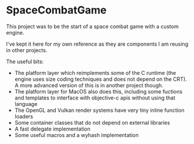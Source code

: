 # SpaceCombatGame

This project was to be the start of a space combat game with a custom engine.

I've kept it here for my own reference as they are components I am reusing in other projects.

The useful bits:
* The platform layer which reimplements some of the C runtime (the engine uses size coding techniques and does not depend on the CRT).  A more advanced version of this is in another project though.
* The platform layer for MacOS also does this, including some fuctions and templates to interface with objective-c apis without using that language
* The OpenGL and Vulkan render systems have very tiny inline function loaders
* Some container classes that do not depend on external libraries
* A fast delegate implementation
* Some useful macros and a wyhash implementation